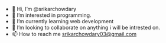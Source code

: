 - 👋 Hi, I’m @srikarchowdary
- 👀 I’m interested in programming.
- 🌱 I’m currently learning web development
- 💞️ I’m looking to collaborate on anything i will be intrested on.
- 📫 How to reach me srikarchowdary03@gmail.com

<!---
srikarchowdary03/srikarchowdary03 is a ✨ special ✨ repository because its `README.md` (this file) appears on your GitHub profile.
You can click the Preview link to take a look at your changes.
--->
